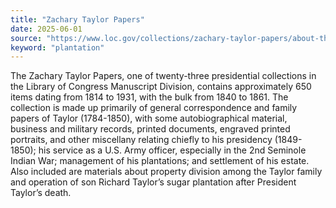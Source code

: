 ```yaml
---
title: "Zachary Taylor Papers"
date: 2025-06-01
source: "https://www.loc.gov/collections/zachary-taylor-papers/about-this-collection/"
keyword: "plantation"
---
```


The Zachary Taylor Papers, one of twenty-three presidential collections in the Library of Congress Manuscript Division, contains approximately 650 items dating from 1814 to 1931, with the bulk from 1840 to 1861. The collection is made up primarily of general correspondence and family papers of Taylor (1784-1850), with some autobiographical material, business and military records, printed documents, engraved printed portraits, and other miscellany relating chiefly to his presidency (1849-1850); his service as a U.S. Army officer, especially in the 2nd Seminole Indian War; management of his plantations; and settlement of his estate. Also included are materials about property division among the Taylor family and operation of son Richard Taylor&rsquo;s sugar plantation after President Taylor&rsquo;s death.

